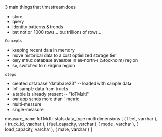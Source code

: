 3 main things that timestream does
- store
- query
- identity patterns & trends
- but not on 1000 rows... but trillions of rows...

`Concepts`
- keeping recent data in memory
- move historical data to a cost optimized storage tier
- only influx database available in eu-north-1 (Stockholm) region
- so, switched to n virgina region

`steps`
- created database "database23" -- loaded with sample data
- IoT sample data from trucks
- a table is already present -- "IoTMulti"
- our app sends more than 1 metric
- multi-measure
- single-measure
<!-- --------------------------------------------------------------------------- -->


measure_name        IoTMulti-stats
data_type           multi
dimensions          [
    ( fleet, varchar ),
    ( truck_id, varchar ),
    ( fuel_capacity, varchar ),
    ( model, varchar ),
    ( load_capacity, varchar ),
    ( make, varchar ) 
]

<!-- --------------------------------------------------------------------------- -->